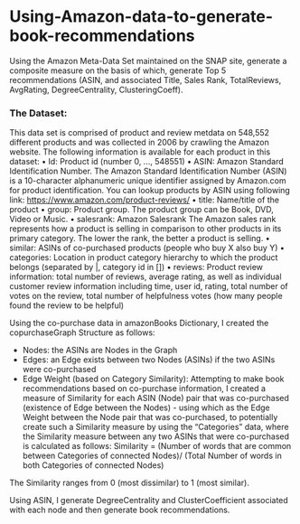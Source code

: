 # Using-Amazon-data-to-generate-book-recommendations
Using the Amazon Meta-Data Set maintained on the SNAP site, generate a composite measure on the basis of which, generate Top 5 recommendations (ASIN, and associated Title, Sales Rank, TotalReviews, AvgRating, DegreeCentrality, ClusteringCoeff). 

### The Dataset:
This data set is comprised of product and review metdata on 548,552 different products and was collected in 2006 by crawling the Amazon website.
The following information is available for each product in this dataset:
•	Id: Product id (number 0, ..., 548551)
•	ASIN: Amazon Standard Identification Number. 
The Amazon Standard Identification Number (ASIN) is a 10-character alphanumeric unique identifier assigned by Amazon.com for product identification. You can lookup products by ASIN using following link: https://www.amazon.com/product-reviews/<ASIN> 
•	title: Name/title of the product
•	group: Product group. The product group can be Book, DVD, Video or Music.
•	salesrank: Amazon Salesrank
The Amazon sales rank represents how a product is selling in comparison to other products in its primary category. The lower the rank, the better a product is selling. 
•	similar: ASINs of co-purchased products (people who buy X also buy Y)
•	categories: Location in product category hierarchy to which the product belongs (separated by |, category id in [])
•	reviews: Product review information: total number of reviews, average rating, as well as individual customer review information including time, user id, rating, total number of votes on the review, total number of helpfulness votes (how many people found the review to be helpful)

Using the co-purchase data in amazonBooks Dictionary, I created the copurchaseGraph Structure as follows:
- Nodes: the ASINs are Nodes in the Graph
- Edges: an Edge exists between two Nodes (ASINs) if the two ASINs were co-purchased
- Edge Weight (based on Category Similarity): Attempting to make book recommendations based on co-purchase information, I created a measure of Similarity for each ASIN (Node) pair that was co-purchased (existence of Edge between the Nodes) - using which as the Edge Weight between the Node pair that was co-purchased, to potentially create such a Similarity measure by using the “Categories” data, where the Similarity measure between any two ASINs that were co-purchased is calculated as follows:
    Similarity = (Number of words that are common between Categories of connected Nodes)/
		(Total Number of words in both Categories of connected Nodes)

The Similarity ranges from 0 (most dissimilar) to 1 (most similar).

Using ASIN, I generate DegreeCentrality and ClusterCoefficient associated with each node and then generate book recommendations. 
